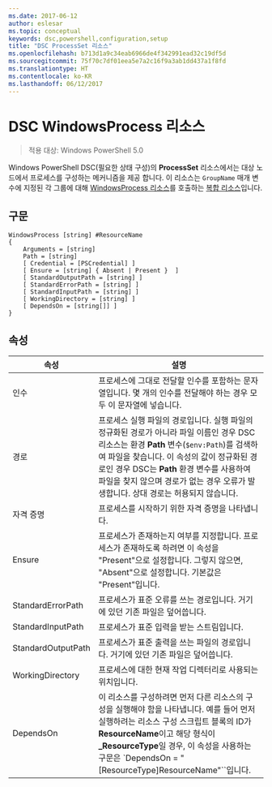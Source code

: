 ```yaml
---
ms.date: 2017-06-12
author: eslesar
ms.topic: conceptual
keywords: dsc,powershell,configuration,setup
title: "DSC ProcessSet 리소스"
ms.openlocfilehash: b713d1a9c34eab6966de4f342991ead32c19df5d
ms.sourcegitcommit: 75f70c7df01eea5e7a2c16f9a3ab1dd437a1f8fd
ms.translationtype: HT
ms.contentlocale: ko-KR
ms.lasthandoff: 06/12/2017
---
```

# <a name="dsc-windowsprocess-resource"></a>DSC WindowsProcess 리소스

> 적용 대상: Windows PowerShell 5.0

Windows PowerShell DSC(필요한 상태 구성)의 **ProcessSet** 리소스에서는 대상 노드에서 프로세스를 구성하는 메커니즘을 제공 합니다. 이 리소스는 `GroupName` 매개 변수에 지정된 각 그룹에 대해 [WindowsProcess 리소스](windowsProcessResource.md)를 호출하는 [복합 리소스](authoringResourceComposite.md)입니다.

## <a name="syntax"></a>구문

```
WindowsProcess [string] #ResourceName
{
    Arguments = [string]
    Path = [string]
    [ Credential = [PSCredential] ]
    [ Ensure = [string] { Absent | Present }  ]
    [ StandardOutputPath = [string] ]
    [ StandardErrorPath = [string] ]
    [ StandardInputPath = [string] ]   
    [ WorkingDirectory = [string] ]
    [ DependsOn = [string[]] ]
}
```

## <a name="properties"></a>속성
|  속성  |  설명   | 
|---|---| 
| 인수| 프로세스에 그대로 전달할 인수를 포함하는 문자열입니다. 몇 개의 인수를 전달해야 하는 경우 모두 이 문자열에 넣습니다.| 
| 경로| 프로세스 실행 파일의 경로입니다. 실행 파일의 정규화된 경로가 아니라 파일 이름인 경우 DSC 리소스는 환경 **Path** 변수(`$env:Path`)를 검색하여 파일을 찾습니다. 이 속성의 값이 정규화된 경로인 경우 DSC는 **Path** 환경 변수를 사용하여 파일을 찾지 않으며 경로가 없는 경우 오류가 발생합니다. 상대 경로는 허용되지 않습니다.| 
| 자격 증명| 프로세스를 시작하기 위한 자격 증명을 나타냅니다.| 
| Ensure| 프로세스가 존재하는지 여부를 지정합니다. 프로세스가 존재하도록 하려면 이 속성을 "Present"으로 설정합니다. 그렇지 않으면, "Absent"으로 설정합니다. 기본값은 "Present"입니다.| 
| StandardErrorPath| 프로세스가 표준 오류를 쓰는 경로입니다. 거기에 있던 기존 파일은 덮어씁니다.| 
| StandardInputPath| 프로세스가 표준 입력을 받는 스트림입니다.| 
| StandardOutputPath| 프로세스가 표준 출력을 쓰는 파일의 경로입니다. 거기에 있던 기존 파일은 덮어씁니다.| 
| WorkingDirectory| 프로세스에 대한 현재 작업 디렉터리로 사용되는 위치입니다.| 
| DependsOn | 이 리소스를 구성하려면 먼저 다른 리소스의 구성을 실행해야 함을 나타냅니다. 예를 들어 먼저 실행하려는 리소스 구성 스크립트 블록의 ID가 **ResourceName**이고 해당 형식이 **_ResourceType**일 경우, 이 속성을 사용하는 구문은 `DependsOn = "[ResourceType]ResourceName"``입니다.| 

